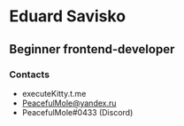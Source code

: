 # Eduard Savisko

## Beginner frontend-developer

### Contacts
- executeKitty.t.me
- PeacefulMole@yandex.ru
- PeacefulMole#0433 (Discord)